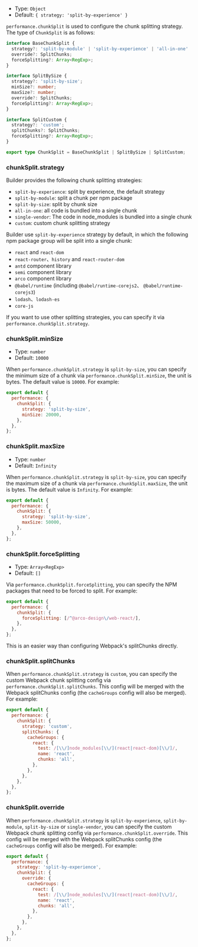 - Type: `Object`
- Default: `{ strategy: 'split-by-experience' }`

`performance.chunkSplit` is used to configure the chunk splitting strategy. The type of `ChunkSplit` is as follows:

```ts
interface BaseChunkSplit {
  strategy?: 'split-by-module' | 'split-by-experience' | 'all-in-one' | 'single-vendor';
  override?: SplitChunks;
  forceSplitting?: Array<RegExp>;
}

interface SplitBySize {
  strategy?: 'split-by-size';
  minSize?: number;
  maxSize?: number;
  override?: SplitChunks;
  forceSplitting?: Array<RegExp>;
}

interface SplitCustom {
  strategy?: 'custom';
  splitChunks?: SplitChunks;
  forceSplitting?: Array<RegExp>;
}

export type ChunkSplit = BaseChunkSplit | SplitBySize | SplitCustom;
```

### chunkSplit.strategy

Builder provides the following chunk splitting strategies:

- `split-by-experience`: split by experience, the default strategy
- `split-by-module`: split a chunk per npm package
- `split-by-size`: split by chunk size
- `all-in-one`: all code is bundled into a single chunk
- `single-vendor`: The code in node_modules is bundled into a single chunk
- `custom`: custom chunk splitting strategy

Builder use `split-by-experience` strategy by default, in which the following npm package group will be split into a single chunk:

- `react` and `react-dom`
- `react-router`、`history` and `react-router-dom`
- `antd` component library
- `semi` component library
- `arco` component library
- `@babel/runtime` (including `@babel/runtime-corejs2`、 `@babel/runtime-corejs3`)
- `lodash`、`lodash-es`
- `core-js`

If you want to use other splitting strategies, you can specify it via `performance.chunkSplit.strategy`.

### chunkSplit.minSize

- Type: `number`
- Default: `10000`

When `performance.chunkSplit.strategy` is `split-by-size`, you can specify the minimum size of a chunk via `performance.chunkSplit.minSize`, the unit is bytes. The default value is `10000`. For example:

```js
export default {
  performance: {
    chunkSplit: {
      strategy: 'split-by-size',
      minSize: 20000,
    },
  },
};
```

### chunkSplit.maxSize

- Type: `number`
- Default: `Infinity`

When `performance.chunkSplit.strategy` is `split-by-size`, you can specify the maximum size of a chunk via `performance.chunkSplit.maxSize`, the unit is bytes. The default value is `Infinity`. For example:

```js
export default {
  performance: {
    chunkSplit: {
      strategy: 'split-by-size',
      maxSize: 50000,
    },
  },
};
```

### chunkSplit.forceSplitting

- Type: `Array<RegExp>`
- Default: `[]`

Via `performance.chunkSplit.forceSplitting`, you can specify the NPM packages that need to be forced to split. For example:

```js
export default {
  performance: {
    chunkSplit: {
      forceSplitting: [/^@arco-design\/web-react/],
    },
  },
};
```

This is an easier way than configuring Webpack's splitChunks directly.

### chunkSplit.splitChunks

When `performance.chunkSplit.strategy` is `custom`, you can specify the custom Webpack chunk splitting config via `performance.chunkSplit.splitChunks`. This config will be merged with the Webpack splitChunks config (the `cacheGroups` config will also be merged). For example:

```js
export default {
  performance: {
    chunkSplit: {
      strategy: 'custom',
      splitChunks: {
        cacheGroups: {
          react: {
            test: /[\\/]node_modules[\\/](react|react-dom)[\\/]/,
            name: 'react',
            chunks: 'all',
          },
        },
      },
    },
  },
};
```

### chunkSplit.override

When `performance.chunkSplit.strategy` is `split-by-experience`, `split-by-module`, `split-by-size` or `single-vendor`, you can specify the custom Webpack chunk splitting config via `performance.chunkSplit.override`. This config will be merged with the Webpack splitChunks config (the `cacheGroups` config will also be merged). For example:

```js
export default {
  performance: {
    strategy: 'split-by-experience',
    chunkSplit: {
      override: {
        cacheGroups: {
          react: {
            test: /[\\/]node_modules[\\/](react|react-dom)[\\/]/,
            name: 'react',
            chunks: 'all',
          },
        },
      },
    },
  },
};
```

